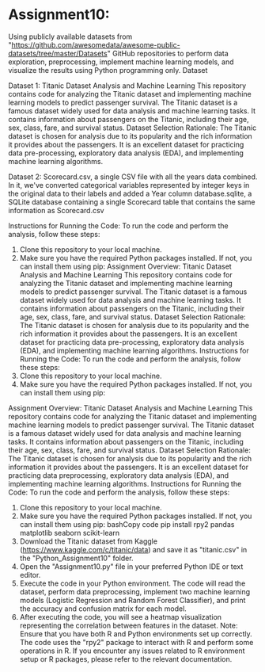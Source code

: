 # Assignment10:
Using publicly available datasets from "https://github.com/awesomedata/awesome-public-datasets/tree/master/Datasets" GitHub repositories to perform data exploration, preprocessing, implement machine learning models, and visualize the results using Python programming only. Dataset 

Dataset 1:
Titanic Dataset Analysis and Machine Learning
This repository contains code for analyzing the Titanic dataset and implementing machine learning models to predict passenger survival. The Titanic dataset is a famous dataset widely used for data analysis and machine learning tasks. It contains information about passengers on the Titanic, including their age, sex, class, fare, and survival status.
Dataset Selection Rationale:
The Titanic dataset is chosen for analysis due to its popularity and the rich information it provides about the passengers. It is an excellent dataset for practicing data pre-processing, exploratory data analysis (EDA), and implementing machine learning algorithms.

Dataset 2:
Scorecard.csv, a single CSV file with all the years data combined. In it, we've converted categorical variables represented by integer keys in the original data to their labels and added a Year column
database.sqlite, a SQLite database containing a single Scorecard table that contains the same information as Scorecard.csv

Instructions for Running the Code:
To run the code and perform the analysis, follow these steps:
1.	Clone this repository to your local machine.
2.	Make sure you have the required Python packages installed. If not, you can install them using pip:
Assignment Overview: Titanic Dataset Analysis and Machine Learning
This repository contains code for analyzing the Titanic dataset and implementing machine learning models to predict passenger survival. The Titanic dataset is a famous dataset widely used for data analysis and machine learning tasks. It contains information about passengers on the Titanic, including their age, sex, class, fare, and survival status.
Dataset Selection Rationale:
The Titanic dataset is chosen for analysis due to its popularity and the rich information it provides about the passengers. It is an excellent dataset for practicing data pre-processing, exploratory data analysis (EDA), and implementing machine learning algorithms.
Instructions for Running the Code:
To run the code and perform the analysis, follow these steps:
1.	Clone this repository to your local machine.
2.	Make sure you have the required Python packages installed. If not, you can install them using pip:

Assignment Overview: Titanic Dataset Analysis and Machine Learning
This repository contains code for analyzing the Titanic dataset and implementing machine learning models to predict passenger survival. The Titanic dataset is a famous dataset widely used for data analysis and machine learning tasks. It contains information about passengers on the Titanic, including their age, sex, class, fare, and survival status.
Dataset Selection Rationale:
The Titanic dataset is chosen for analysis due to its popularity and the rich information it provides about the passengers. It is an excellent dataset for practicing data preprocessing, exploratory data analysis (EDA), and implementing machine learning algorithms.
Instructions for Running the Code:
To run the code and perform the analysis, follow these steps:
1.	Clone this repository to your local machine.
2.	Make sure you have the required Python packages installed. If not, you can install them using pip:
bashCopy code
pip install rpy2 pandas matplotlib seaborn scikit-learn 
3.	Download the Titanic dataset from Kaggle (https://www.kaggle.com/c/titanic/data) and save it as "titanic.csv" in the "Python_Assignment10" folder.
4.	Open the "Assignment10.py" file in your preferred Python IDE or text editor.
5.	Execute the code in your Python environment. The code will read the dataset, perform data preprocessing, implement two machine learning models (Logistic Regression and Random Forest Classifier), and print the accuracy and confusion matrix for each model.
6.	After executing the code, you will see a heatmap visualization representing the correlation between features in the dataset.
Note: Ensure that you have both R and Python environments set up correctly. The code uses the "rpy2" package to interact with R and perform some operations in R. If you encounter any issues related to R environment setup or R packages, please refer to the relevant documentation.

